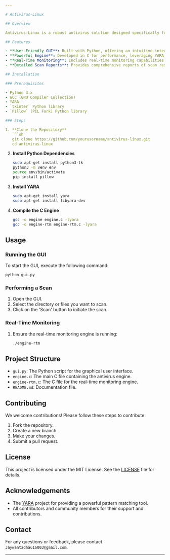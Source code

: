 ```yaml
---

# Antivirus-Linux

## Overview

Antivirus-Linux is a robust antivirus solution designed specifically for Linux systems. It combines a graphical user interface (GUI) written in Python with an engine developed in C, utilizing YARA rules for efficient malware detection. The GUI provides a user-friendly interface for managing scans and viewing results, while the C-based engine handles the core functionality of scanning and detecting malicious files.

## Features

- **User-Friendly GUI**: Built with Python, offering an intuitive interface for scanning and monitoring.
- **Powerful Engine**: Developed in C for performance, leveraging YARA rules for advanced malware detection.
- **Real-Time Monitoring**: Includes real-time monitoring capabilities to detect threats as they occur.
- **Detailed Scan Reports**: Provides comprehensive reports of scan results, highlighting detected threats.

## Installation

### Prerequisites

- Python 3.x
- GCC (GNU Compiler Collection)
- YARA
- `tkinter` Python library
- `Pillow` (PIL Fork) Python library

### Steps

1. **Clone the Repository**
   ```sh
   git clone https://github.com/yourusername/antivirus-linux.git
   cd antivirus-linux
   ```

2. **Install Python Dependencies**
   ```sh
   sudo apt-get install python3-tk
   python3 -m venv env
   source env/bin/activate
   pip install pillow
   ```

3. **Install YARA**
   ```sh
   sudo apt-get install yara
   sudo apt-get install libyara-dev
   ```

4. **Compile the C Engine**
   ```sh
   gcc -o engine engine.c -lyara
   gcc -o engine-rtm engine-rtm.c -lyara
   ```

## Usage

### Running the GUI

To start the GUI, execute the following command:
```sh
python gui.py
```

### Performing a Scan

1. Open the GUI.
2. Select the directory or files you want to scan.
3. Click on the 'Scan' button to initiate the scan.

### Real-Time Monitoring

1. Ensure the real-time monitoring engine is running:
   ```sh
   ./engine-rtm
   ```

## Project Structure

- `gui.py`: The Python script for the graphical user interface.
- `engine.c`: The main C file containing the antivirus engine.
- `engine-rtm.c`: The C file for the real-time monitoring engine.
- `README.md`: Documentation file.

## Contributing

We welcome contributions! Please follow these steps to contribute:

1. Fork the repository.
2. Create a new branch.
3. Make your changes.
4. Submit a pull request.

## License

This project is licensed under the MIT License. See the [LICENSE](LICENSE) file for details.

## Acknowledgements

- The [YARA](https://virustotal.github.io/yara/) project for providing a powerful pattern matching tool.
- All contributors and community members for their support and contributions.

## Contact

For any questions or feedback, please contact `Jaywantadhau16003@gmail.com`.

---
```

